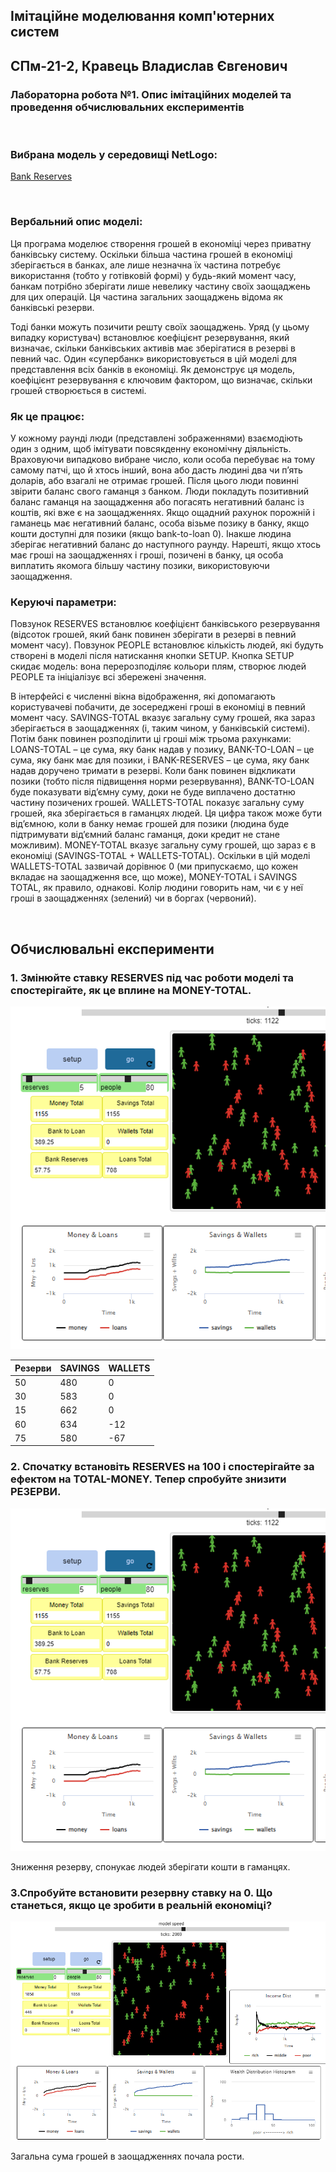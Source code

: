 ## Імітаційне моделювання комп'ютерних систем
## СПм-21-2, **Кравець Владислав Євгенович**
### Лабораторна робота №**1**. Опис імітаційних моделей та проведення обчислювальних експериментів

<br>

### Вибрана модель у середовищі NetLogo:
[Bank Reserves
](http://www.netlogoweb.org/launch#http://www.netlogoweb.org/assets/modelslib/Sample%20Models/Social%20Science/Economics/Unverified/Bank%20Reserves.nlogo)

<br>

### Вербальний опис моделі:
Ця програма моделює створення грошей в економіці через приватну банківську систему. Оскільки більша частина грошей в економіці зберігається в банках, але лише незначна їх частина потребує використання (тобто у готівковій формі) у будь-який момент часу, банкам потрібно зберігати лише невелику частину своїх заощаджень для цих операцій. Ця частина загальних заощаджень відома як банківські резерви.

Тоді банки можуть позичити решту своїх заощаджень. Уряд (у цьому випадку користувач) встановлює коефіцієнт резервування, який визначає, скільки банківських активів має зберігатися в резерві в певний час. Один «супербанк» використовується в цій моделі для представлення всіх банків в економіці. Як демонструє ця модель, коефіцієнт резервування є ключовим фактором, що визначає, скільки грошей створюється в системі.

### Як це працює:
У кожному раунді люди (представлені зображеннями) взаємодіють один з одним, щоб імітувати повсякденну економічну діяльність. Враховуючи випадково вибране число, коли особа перебуває на тому самому патчі, що й хтось інший, вона або дасть людині два чи п’ять доларів, або взагалі не отримає грошей. Після цього люди повинні звірити баланс свого гаманця з банком. Люди покладуть позитивний баланс гаманця на заощадження або погасять негативний баланс із коштів, які вже є на заощадженнях. Якщо ощадний рахунок порожній і гаманець має негативний баланс, особа візьме позику в банку, якщо кошти доступні для позики (якщо bank-to-loan 0). Інакше людина зберігає негативний баланс до наступного раунду. Нарешті, якщо хтось має гроші на заощадженнях і гроші, позичені в банку, ця особа виплатить якомога більшу частину позики, використовуючи заощадження.

### Керуючі параметри:
Повзунок RESERVES встановлює коефіцієнт банківського резервування (відсоток грошей, який банк повинен зберігати в резерві в певний момент часу). Повзунок PEOPLE встановлює кількість людей, які будуть створені в моделі після натискання кнопки SETUP. Кнопка SETUP скидає модель: вона перерозподіляє кольори плям, створює людей PEOPLE та ініціалізує всі збережені значення.

В інтерфейсі є численні вікна відображення, які допомагають користувачеві побачити, де зосереджені гроші в економіці в певний момент часу. SAVINGS-TOTAL вказує загальну суму грошей, яка зараз зберігається в заощадженнях (і, таким чином, у банківській системі). Потім банк повинен розподілити ці гроші між трьома рахунками: LOANS-TOTAL – це сума, яку банк надав у позику, BANK-TO-LOAN – це сума, яку банк має для позики, і BANK-RESERVES – це сума, яку банк надав доручено тримати в резерві. Коли банк повинен відкликати позики (тобто після підвищення норми резервування), BANK-TO-LOAN буде показувати від’ємну суму, доки не буде виплачено достатню частину позичених грошей. WALLETS-TOTAL показує загальну суму грошей, яка зберігається в гаманцях людей. Ця цифра також може бути від’ємною, коли в банку немає грошей для позики (людина буде підтримувати від’ємний баланс гаманця, доки кредит не стане можливим). MONEY-TOTAL вказує загальну суму грошей, що зараз є в економіці (SAVINGS-TOTAL + WALLETS-TOTAL). Оскільки в цій моделі WALLETS-TOTAL зазвичай дорівнює 0 (ми припускаємо, що кожен вкладає на заощадження все, що може), MONEY-TOTAL і SAVINGS TOTAL, як правило, однакові.
Колір людини говорить нам, чи є у неї гроші в заощадженнях (зелений) чи в боргах (червоний).

<br>

## Обчислювальні експерименти

### 1. Змінюйте ставку RESERVES під час роботи моделі та спостерігайте, як це вплине на MONEY-TOTAL.

![скрін1](lb4_2.png)

<table>
<thead>
<tr><th>Резерви</th><th>SAVINGS</th><th>WALLETS</th></tr>
</thead>
<tbody>
<tr><td>50</td><td>480</td><td>0</td></tr>
<tr><td>30</td><td>583</td><td>0</td></tr>
<tr><td>15</td><td>662</td><td>0</td></tr>
<tr><td>60</td><td>634</td><td>-12</td></tr>
<tr><td>75</td><td>580</td><td>-67</td></tr>
</tbody>
</table>

### 2. Спочатку встановіть RESERVES на 100 і спостерігайте за ефектом на TOTAL-MONEY. Тепер спробуйте знизити РЕЗЕРВИ.

![скрін2](lb4_2.png)

Зниження резерву, спонукає людей зберігати кошти в гаманцях.

### 3.Спробуйте встановити резервну ставку на 0. Що станеться, якщо це зробити в реальній економіці?

![скрін3](lb4_3.png)

Загальна сума грошей в заощадженнях почала рости.


